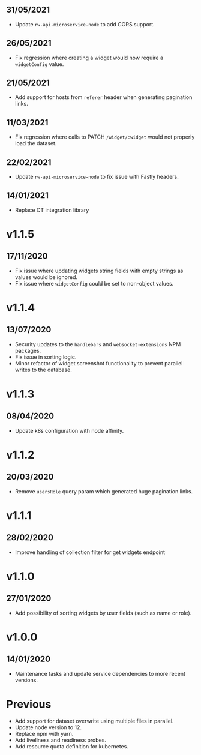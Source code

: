 ## 31/05/2021

- Update `rw-api-microservice-node` to add CORS support.

## 26/05/2021

- Fix regression where creating a widget would now require a `widgetConfig` value.

## 21/05/2021

- Add support for hosts from `referer` header when generating pagination links.

## 11/03/2021

- Fix regression where calls to PATCH `/widget/:widget` would not properly load the dataset.

## 22/02/2021

- Update `rw-api-microservice-node` to fix issue with Fastly headers.

## 14/01/2021

- Replace CT integration library

# v1.1.5

## 17/11/2020

- Fix issue where updating widgets string fields with empty strings as values would be ignored.  
- Fix issue where `widgetConfig` could be set to non-object values.

# v1.1.4

## 13/07/2020

- Security updates to the `handlebars` and `websocket-extensions` NPM packages.
- Fix issue in sorting logic.
- Minor refactor of widget screenshot functionality to prevent parallel writes to the database.

# v1.1.3

## 08/04/2020

- Update k8s configuration with node affinity.

# v1.1.2

## 20/03/2020

- Remove `usersRole` query param which generated huge pagination links.

# v1.1.1

## 28/02/2020

- Improve handling of collection filter for get widgets endpoint

# v1.1.0

## 27/01/2020

- Add possibility of sorting widgets by user fields (such as name or role).

# v1.0.0

## 14/01/2020

- Maintenance tasks and update service dependencies to more recent versions.

# Previous

- Add support for dataset overwrite using multiple files in parallel.
- Update node version to 12.
- Replace npm with yarn.
- Add liveliness and readiness probes.
- Add resource quota definition for kubernetes.
